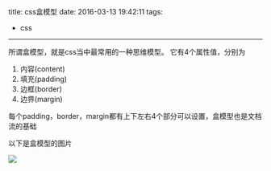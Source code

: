 title: css盒模型
date: 2016-03-13 19:42:11
tags:
- css
---
所谓盒模型，就是css当中最常用的一种思维模型。
它有4个属性值，分别为
1. 内容(content) 
2. 填充(padding) 
3. 边框(border) 
4. 边界(margin) 

每个padding，border，margin都有上下左右4个部分可以设置，盒模型也是文档流的基础

以下是盒模型的图片

![](http://ww1.sinaimg.cn/small/a5152f55jw1f1whr4dursj20ds0a6aaz.jpg) 